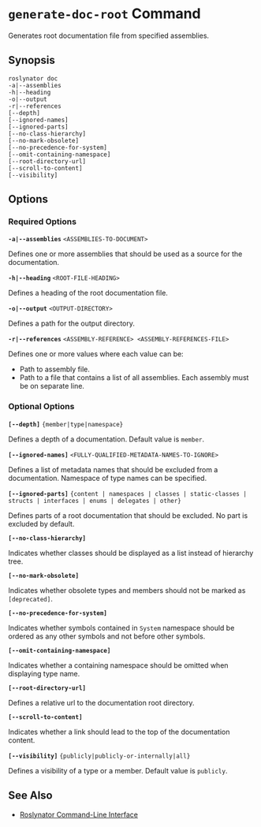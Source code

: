 
# `generate-doc-root` Command

Generates root documentation file from specified assemblies.

## Synopsis

```
roslynator doc
-a|--assemblies
-h|--heading
-o|--output
-r|--references
[--depth]
[--ignored-names]
[--ignored-parts]
[--no-class-hierarchy]
[--no-mark-obsolete]
[--no-precedence-for-system]
[--omit-containing-namespace]
[--root-directory-url]
[--scroll-to-content]
[--visibility]
```

## Options

### Required Options

**`-a|--assemblies`** `<ASSEMBLIES-TO-DOCUMENT>`

Defines one or more assemblies that should be used as a source for the documentation.

**`-h|--heading`** `<ROOT-FILE-HEADING>`

Defines a heading of the root documentation file.

**`-o|--output`** `<OUTPUT-DIRECTORY>`

Defines a path for the output directory.

**`-r|--references`** `<ASSEMBLY-REFERENCE> <ASSEMBLY-REFERENCES-FILE>`

Defines one or more values where each value can be:

* Path to assembly file.
* Path to a file that contains a list of all assemblies. Each assembly must be on separate line.

### Optional Options

**`[--depth]`** `{member|type|namespace}`

Defines a depth of a documentation. Default value is `member`.

**`[--ignored-names]`** `<FULLY-QUALIFIED-METADATA-NAMES-TO-IGNORE>`

Defines a list of metadata names that should be excluded from a documentation. Namespace of type names can be specified.

**`[--ignored-parts]`** `{content | namespaces | classes | static-classes | structs | interfaces | enums | delegates | other}`

Defines parts of a root documentation that should be excluded. No part is excluded by default.

**`[--no-class-hierarchy]`**

Indicates whether classes should be displayed as a list instead of hierarchy tree.

**`[--no-mark-obsolete]`**

Indicates whether obsolete types and members should not be marked as `[deprecated]`.

**`[--no-precedence-for-system]`**

Indicates whether symbols contained in `System` namespace should be ordered as any other symbols and not before other symbols.

**`[--omit-containing-namespace]`**

Indicates whether a containing namespace should be omitted when displaying type name.

**`[--root-directory-url]`**

Defines a relative url to the documentation root directory.

**`[--scroll-to-content]`**

Indicates whether a link should lead to the top of the documentation content.

**`[--visibility]`** `{publicly|publicly-or-internally|all}`

Defines a visibility of a type or a member. Default value is `publicly`.

## See Also

* [Roslynator Command-Line Interface](README.md)
